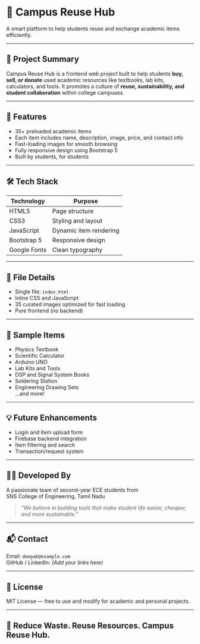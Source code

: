 
# 🏫 Campus Reuse Hub

A smart platform to help students reuse and exchange academic items efficiently.

---

## 📌 Project Summary

Campus Reuse Hub is a frontend web project built to help students **buy, sell, or donate** used academic resources like textbooks, lab kits, calculators, and tools. It promotes a culture of **reuse, sustainability, and student collaboration** within college campuses.

------

## 🚀 Features

- 35+ preloaded academic items  
- Each item includes name, description, image, price, and contact info  
- Fast-loading images for smooth browsing  
- Fully responsive design using Bootstrap 5  
- Built by students, for students

---

## 🛠️ Tech Stack

| Technology     | Purpose               |
|----------------|------------------------|
| HTML5          | Page structure         |
| CSS3           | Styling and layout     |
| JavaScript     | Dynamic item rendering |
| Bootstrap 5    | Responsive design      |
| Google Fonts   | Clean typography       |

---

## 📂 File Details

- Single file: `index.html`  
- Inline CSS and JavaScript  
- 35 curated images optimized for fast loading  
- Pure frontend (no backend)

---

## 📸 Sample Items

- Physics Textbook  
- Scientific Calculator  
- Arduino UNO  
- Lab Kits and Tools  
- DSP and Signal System Books  
- Soldering Station  
- Engineering Drawing Sets  
…and more!

---

## 💡 Future Enhancements

- Login and item upload form  
- Firebase backend integration  
- Item filtering and search  
- Transaction/request system

---

## 👨‍💻 Developed By

A passionate team of second-year ECE students from  
SNS College of Engineering, Tamil Nadu

> *“We believe in building tools that make student life easier, cheaper, and more sustainable.”*

---

## 📬 Contact

Email: `deepak@example.com`  
GitHub / LinkedIn: *(Add your links here)*

---

## 📝 License

MIT License — free to use and modify for academic and personal projects.

---

## 🔁 Reduce Waste. Reuse Resources. Campus Reuse Hub.
